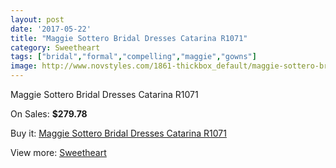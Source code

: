 ```yaml
---
layout: post
date: '2017-05-22'
title: "Maggie Sottero Bridal Dresses Catarina R1071"
category: Sweetheart
tags: ["bridal","formal","compelling","maggie","gowns"]
image: http://www.novstyles.com/1861-thickbox_default/maggie-sottero-bridal-dresses-catarina-r1071.jpg
---
```

Maggie Sottero Bridal Dresses Catarina R1071

On Sales: **$279.78**
<a href="https://www.novstyles.com/en/sweetheart/1053-maggie-sottero-bridal-dresses-catarina-r1071.html"><amp-img layout="responsive" width="600" height="600" src="//www.novstyles.com/1861-thickbox_default/maggie-sottero-bridal-dresses-catarina-r1071.jpg" alt="Maggie Sottero Bridal Dresses Catarina R1071 0" /></a>
<a href="https://www.novstyles.com/en/sweetheart/1053-maggie-sottero-bridal-dresses-catarina-r1071.html"><amp-img layout="responsive" width="600" height="600" src="//www.novstyles.com/1862-thickbox_default/maggie-sottero-bridal-dresses-catarina-r1071.jpg" alt="Maggie Sottero Bridal Dresses Catarina R1071 1" /></a>

Buy it: [Maggie Sottero Bridal Dresses Catarina R1071](https://www.novstyles.com/en/sweetheart/1053-maggie-sottero-bridal-dresses-catarina-r1071.html "Maggie Sottero Bridal Dresses Catarina R1071")

View more: [Sweetheart](https://www.novstyles.com/en/7-sweetheart "Sweetheart")